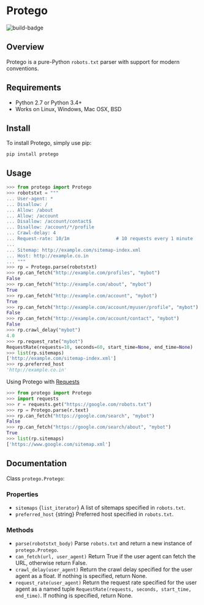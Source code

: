 # Protego

![build-badge](https://img.shields.io/travis/scrapy/protego)
## Overview
Protego is a pure-Python `robots.txt` parser with support for modern conventions.

## Requirements
* Python 2.7 or Python 3.4+
* Works on Linux, Windows, Mac OSX, BSD

## Install

To install Protego, simply use pip:

```
pip install protego
```

## Usage

```python
>>> from protego import Protego
>>> robotstxt = """
... User-agent: *
... Disallow: /
... Allow: /about
... Allow: /account
... Disallow: /account/contact$
... Disallow: /account/*/profile
... Crawl-delay: 4
... Request-rate: 10/1m                 # 10 requests every 1 minute
... 
... Sitemap: http://example.com/sitemap-index.xml
... Host: http://example.co.in
... """
>>> rp = Protego.parse(robotstxt)
>>> rp.can_fetch("http://example.com/profiles", "mybot")
False
>>> rp.can_fetch("http://example.com/about", "mybot")
True
>>> rp.can_fetch("http://example.com/account", "mybot")
True
>>> rp.can_fetch("http://example.com/account/myuser/profile", "mybot")
False
>>> rp.can_fetch("http://example.com/account/contact", "mybot")
False
>>> rp.crawl_delay("mybot")
4.0
>>> rp.request_rate("mybot")
RequestRate(requests=10, seconds=60, start_time=None, end_time=None)
>>> list(rp.sitemaps)
['http://example.com/sitemap-index.xml']
>>> rp.preferred_host
'http://example.co.in'
```

Using Protego with [Requests](https://3.python-requests.org/)

```python
>>> from protego import Protego
>>> import requests
>>> r = requests.get("https://google.com/robots.txt")
>>> rp = Protego.parse(r.text)
>>> rp.can_fetch("https://google.com/search", "mybot")
False
>>> rp.can_fetch("https://google.com/search/about", "mybot")
True
>>> list(rp.sitemaps)
['https://www.google.com/sitemap.xml']
```

## Documentation

Class `protego.Protego`:
    
### Properties

* `sitemaps` {`list_iterator`} A list of sitemaps specified in `robots.txt`.
* `preferred_host` {string} Preferred host specified in `robots.txt`.

### Methods

* `parse(robotstxt_body)` Parse `robots.txt` and return a new instance of `protego.Protego`. 
* `can_fetch(url, user_agent)` Return True if the user agent can fetch the URL, otherwise return False.
* `crawl_delay(user_agent)` Return the crawl delay specified for the user agent as a float. If nothing is specified, return None.
* `request_rate(user_agent)` Return the request rate specified for the user agent as a named tuple `RequestRate(requests, seconds, start_time, end_time)`. If nothing is specified, return None.